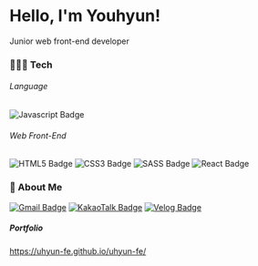 # Hello, I'm Youhyun!

Junior web front-end developer

### 🙋🏻‍♀️ Tech

###### Language

![Javascript Badge](https://img.shields.io/badge/Javascript-f7df1e?style=flat-square&logo=Javascript&logoColor=black)

###### Web Front-End

![HTML5 Badge](https://img.shields.io/badge/HTML5-E34F26?style=flat-square&logo=HTML5&logoColor=white) ![CSS3 Badge](https://img.shields.io/badge/CSS3-1572B6?style=flat-square&logo=CSS3&logoColor=white) ![SASS Badge](https://img.shields.io/badge/SASS-CC6699?style=flat-square&logo=SASS&logoColor=white) ![React Badge](https://img.shields.io/badge/React-61dafb?style=flat-square&logo=React&logoColor=black)

### 💌 About Me

[![Gmail Badge](https://img.shields.io/badge/Gmail-d14836?style=flat-square&logo=Gmail&logoColor=white&link=mailto:feyouhyun0957@gmail.com)](mailto:feyouhyun0957@gmail.com) [![KakaoTalk Badge](https://img.shields.io/badge/KakaoTalk-FFCD00?style=flat-square&logo=KakaoTalk&logoColor=black&link=https://open.kakao.com/o/sUA4Txad)](https://open.kakao.com/o/sUA4Txad) [![Velog Badge](https://img.shields.io/badge/Velog-11B48A?style=flat-square&logo=Vimeo&logoColor=white&link=https://velog.io/@feyouhyun0957)](https://velog.io/@feyouhyun0957)

##### Portfolio

https://uhyun-fe.github.io/uhyun-fe/
